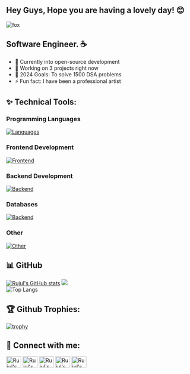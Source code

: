 ## Hey Guys, Hope you are having a lovely day! 😊

[//]: # (<img  align="center" alt="Coding" src="https://justpaste.it/img/small/b2a8815f076de410c694851ed24a4cdd.jpg"></img>)
![fox](https://media0.giphy.com/media/v1.Y2lkPTc5MGI3NjExNG95YWN4ZDNwOTBocGs3dmUzMGRmY3h5NmY0dnFldXY5aGZ3OHBsdSZlcD12MV9pbnRlcm5hbF9naWZfYnlfaWQmY3Q9Zw/j3OL6mSc2FeV0UHMDg/giphy.webp)

## Software Engineer. ☕ 

- 🌱 Currently into open-source development
- 👯 Working on 3 projects right now
- 🥅 2024 Goals: To solve 1500 DSA problems
- ⚡ Fun fact: I have been a professional artist

## ✨ Technical Tools: 

### Programming Languages
[![Languages](https://skillicons.dev/icons?i=cpp,c,js,ts,java,dart,python)](https://skillicons.dev) <br/>
### Frontend Development
[![Frontend](https://skillicons.dev/icons?i=react,next,tailwind,materialui,html,css,bootstrap)](https://skillicons.dev)
### Backend Development
[![Backend](https://skillicons.dev/icons?i=nodejs,express,postman)](https://skillicons.dev)
### Databases
[![Backend](https://skillicons.dev/icons?i=mongodb,mysql,firebase)](https://skillicons.dev)
### Other
[![Other](https://skillicons.dev/icons?i=vscode,git,github,bash,figma)](https://skillicons.dev)

## 📊 GitHub
[![Rujul's GitHub stats](https://github-readme-stats.vercel.app/api?username=RujulP14&show_icons=true&theme=vision-friendly-dark)](https://github.com/RujulP14/github-readme-stats)
![](https://github-readme-streak-stats.herokuapp.com/?user=RujulP14&theme=vision-friendly-dark&hide_border=false)<br/>
![Top Langs](https://github-readme-stats.vercel.app/api/top-langs/?username=RujulP14&layout=compact&theme=vision-friendly-dark)

## 🏆️ Github Trophies: 
[![trophy](https://github-profile-trophy.vercel.app/?username=RujulP14&theme=onestar)](https://github.com/yogeyyy/github-profile-trophy)


## 🙌 Connect with me:

<p align="left">
<a href="https://twitter.com/Rujul_14" target="blank"><img align="center" src="https://raw.githubusercontent.com/rahuldkjain/github-profile-readme-generator/master/src/images/icons/Social/twitter.svg" alt="Rujul's Twitter" height="30" width="40" /></a>
<a href="https://linkedin.com/in/rujuldudhat" target="blank"><img align="center" src="https://raw.githubusercontent.com/rahuldkjain/github-profile-readme-generator/master/src/images/icons/Social/linked-in-alt.svg" alt="Rujul's LinkedIn" height="30" width="40" /></a>
<a href="https://instagram.com/rujuldudhat" target="blank"><img align="center" src="https://raw.githubusercontent.com/rahuldkjain/github-profile-readme-generator/master/src/images/icons/Social/instagram.svg" alt="Rujul's Instagram" height="30" width="40" /></a>
<a href="https://codeforces.com/profile/Rujul" target="blank"><img align="center" src="https://raw.githubusercontent.com/rahuldkjain/github-profile-readme-generator/master/src/images/icons/Social/codeforces.svg" alt="Rujul's Codeforces" height="30" width="40" /></a>
<a href="https://www.leetcode.com/prujul14" target="blank"><img align="center" src="https://raw.githubusercontent.com/rahuldkjain/github-profile-readme-generator/master/src/images/icons/Social/leet-code.svg" alt="Rujul's Leetcode" height="30" width="40" /></a><br>
</p>
